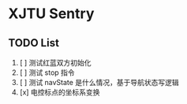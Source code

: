 # XJTU Sentry


##  TODO List
1. [ ] 测试红蓝双方初始化
2. [ ] 测试 stop 指令
3. [ ] 测试 navState 是什么情况，基于导航状态写逻辑
4. [x] 电控标点的坐标系变换